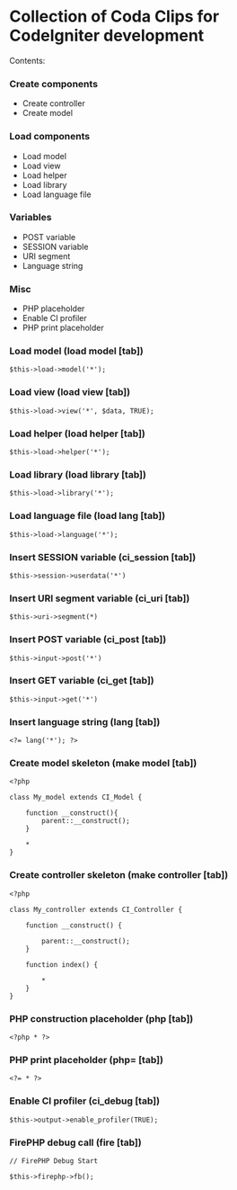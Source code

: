 # Collection of Coda Clips for CodeIgniter development

Contents:

### Create components

* Create controller
* Create model

### Load components

* Load model
* Load view
* Load helper
* Load library
* Load language file

### Variables

* POST variable
* SESSION variable
* URI segment
* Language string

### Misc

* PHP placeholder
* Enable CI profiler
* PHP print placeholder

### Load model (load model [tab])

	$this->load->model('*');

### Load view (load view [tab])

	$this->load->view('*', $data, TRUE);

### Load helper (load helper [tab])

	$this->load->helper('*');

### Load library (load library [tab])

	$this->load->library('*');
	
### Load language file (load lang [tab])

	$this->load->language('*');

### Insert SESSION variable (ci_session [tab])

	$this->session->userdata('*')

### Insert URI segment variable (ci_uri [tab])

	$this->uri->segment(*)

### Insert POST variable (ci_post [tab])

	$this->input->post('*')

### Insert GET variable (ci_get [tab])

	$this->input->get('*')
	
### Insert language string (lang [tab])

	<?= lang('*'); ?>

### Create model skeleton (make model [tab])

	<?php

	class My_model extends CI_Model {

		function __construct(){
			parent::__construct();
		}

		*
	}

### Create controller skeleton (make controller [tab])

	<?php

	class My_controller extends CI_Controller {

		function __construct() {
	
			parent::__construct();
		}
	
		function index() {
	
			*
		}
	}

### PHP construction placeholder (php [tab])

	<?php * ?>

### PHP print placeholder (php= [tab])

	<?= * ?>

### Enable CI profiler (ci_debug [tab])

	$this->output->enable_profiler(TRUE);

### FirePHP debug call (fire [tab])

	// FirePHP Debug Start

	$this->firephp->fb();
